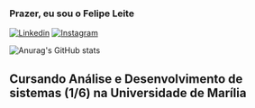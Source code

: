 ### Prazer, eu sou o Felipe Leite
[![Linkedin](https://img.shields.io/badge/LinkedIn-0077B5?style=for-the-badge&logo=linkedin&logoColor=white)](https://www.linkedin.com/in/felipe-leite-282aa5252/)
[![Instagram](https://img.shields.io/badge/Instagram-E4405F?style=for-the-badge&logo=instagram&logoColor=white)](https://www.instagram.com/flp.leite/)

![Anurag's GitHub stats](https://github-readme-stats.vercel.app/api?username=FlpLeite&show_icons=true&theme=tokyonight)

## Cursando Análise e Desenvolvimento de sistemas (1/6) na Universidade de Marília


